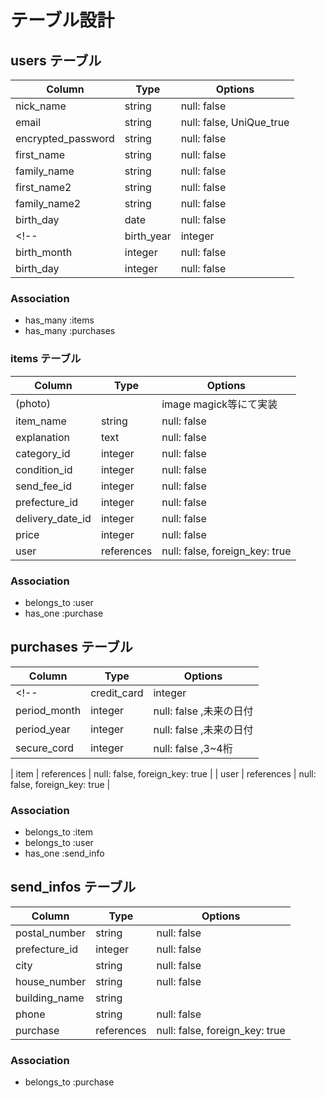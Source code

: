 
<!-- カラム名はハイフンだめ、単数形で書くこと -->
<!-- 半角英数というのはマイグレーションファイルに記載しない情報。バリデーションでやること -->
<!-- マイグレーションファイルにおける制約は
    null: falseの空はダメ
    UniQue: true  同じ文字列は二つとだめ
    t.references :カラム名,  foreign_key: true このモデルはカラム名と関係を持つよ、関係的に子の方に記載する
    くらいで考えとけばおけ、あとはバリデーションで縛る -->
  <!--has_oneは1対１の関係の時に使うがアソシエーションで使うのは親、それがないと子は機能しえない。子はbelongs_to  -->

# テーブル設計

## users テーブル

| Column                    | Type     | Options     |
| -------------------       | ------   | ----------- |
| nick_name                 | string   | null: false |
| email                     | string   | null: false, UniQue_true|
| encrypted_password        | string   | null: false |
| first_name                | string   | null: false  |
| family_name               | string   | null: false |
| first_name2               | string   | null: false  |
| family_name2              | string   | null: false  |
| birth_day                 | date     | null: false |
<!-- | birth_year                | integer   | null: false |
| birth_month               | integer   | null: false |
| birth_day                 | integer   | null: false | -->
<!-- 生年月日を保存するカラムは、型をdate型にすることで管理が簡潔になります。
date型は年、月、日を1つでまとめて指定して保存できるためです。
今回の場合ですと、年月日を一括で管理することでカラムの準備も最小限にできますので、
birth_day等の名前でカラムを１つにして、date型への変更をお願いいたします。 -->

### Association

- has_many :items
- has_many :purchases

### items テーブル

| Column       | Type         | Options                      |
| -----------  | ------------ | ---------------------------- |
| (photo)      |              | image magick等にて実装          |
| item_name    | string       | null: false   |
| explanation  | text         | null: false   |
| category_id  | integer       | null: false |
| condition_id | integer       | null: false |
| send_fee_id    | integer      | null: false |
| prefecture_id       | integer       | null: false |
| delivery_date_id| integer      | null: false |
| price        | integer      | null: false |
| user         | references   | null: false, foreign_key: true |
<!-- active_hashを用いたカラムの特徴は2点ございます：
①カラム名に_idが付与されること
active_hashを用いたカラムは、具体的な値ではなくid値（数値）を保存します。
この場合は以下のように、カラムに_idを付与しておくことで管理がしやすくなります。
②integer型を付与すること
id値（数値）を保存する際は、string型ではなく
integer型でカラムを作成すると管理しやすくなります。 -->


### Association

- belongs_to :user
- has_one    :purchase


## purchases テーブル

| Column            | Type       | Options                        |
| ----------------- | ---------- | ------------------------------ |
<!-- | credit_card       | integer    | null: false,14~16桁                     |
| period_month      | integer  | null: false ,未来の日付|
| period_year       | integer  | null: false ,未来の日付|
| secure_cord       | integer  | null: false ,3~4桁| -->
<!-- クレジットカード情報はPAYJPという外部サイトを使用して管理を進めますので、カラムの準備は不要となります！ -->
<!-- クレジットカード情報をDBに保存することは、国際的な取り決めに反しています。 -->

| item              | references   | null: false, foreign_key: true |
| user              | references   | null: false, foreign_key: true |


### Association

- belongs_to :item
- belongs_to :user
- has_one :send_info

## send_infos テーブル

| Column          | Type       | Options                        |
| --------------- | ---------- | ------------------------------ |
|postal_number     | string   | null: false |
| prefecture_id     | integer   | null: false |
| city              | string   | null: false |
| house_number      | string   | null: false |
| building_name     | string   | 
| phone             | string  | null: false |
| purchase          | references   | null: false, foreign_key: true |
<!-- phoneをintegerでやると先頭に０をつけた場合読み取られない -->

### Association

- belongs_to :purchase